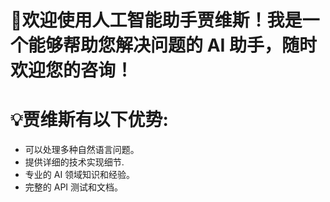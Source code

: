 # 🚀欢迎使用人工智能助手贾维斯！我是一个能够帮助您解决问题的 AI 助手，随时欢迎您的咨询！

# 💡贾维斯有以下优势:

- 可以处理多种自然语言问题。
- 提供详细的技术实现细节.
- 专业的 AI 领域知识和经验。
- 完整的 API 测试和文档。
